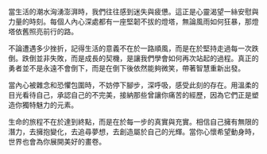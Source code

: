 當生活的潮水洶湧澎湃時，我們往往感到迷失與疲憊。這正是心靈渴望一絲安慰與力量的時刻。每個人內心深處都有一座堅韌不拔的燈塔，無論風雨如何狂暴，那燈塔依舊照亮前行的路。

不論遭遇多少挫折，記得生活的意義不在於一路順風，而是在於堅持走過每一次跌倒。跌倒並非失敗，而是成長的契機，是讓我們學會如何再次站起的過程。真正的勇者並不是永遠不會倒下，而是在倒下後依然能夠微笑，帶著智慧重新出發。

當內心被雜念和恐懼包圍時，不妨停下腳步，深呼吸，感受此刻的存在。用溫柔的目光看待自己，承認自己的不完美，接納那些曾讓你痛苦的經歷，因為它們正是塑造你獨特魅力的元素。

生命的旅程不在於達到終點，而是在於每一步的真實與充實。相信自己擁有無限的潛力，去擁抱變化，去追尋夢想，去創造屬於自己的光輝。當你心懷希望動身時，世界也會為你展開美好的畫卷。